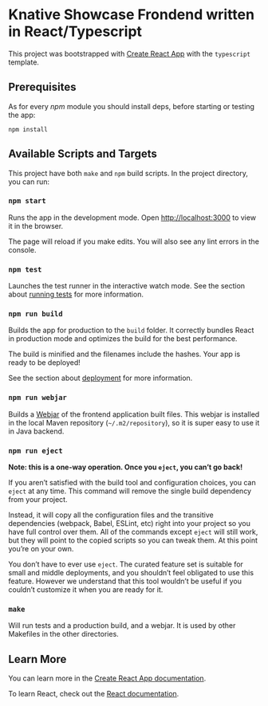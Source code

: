 # Knative Showcase Frondend written in React/Typescript

This project was bootstrapped with 
[Create React App](https://github.com/facebook/create-react-app) with the
`typescript` template.

## Prerequisites

As for every *npm* module you should install deps, before starting or testing
the app:

```shell
npm install
```

## Available Scripts and Targets

This project have both `make` and `npm` build scripts. In the project directory,
you can run:

### `npm start`

Runs the app in the development mode. Open
[http://localhost:3000](http://localhost:3000) to view it in the browser.

The page will reload if you make edits. You will also see any lint errors in
the console.

### `npm test`

Launches the test runner in the interactive watch mode. See the section about
[running tests](https://facebook.github.io/create-react-app/docs/running-tests)
for more information.

### `npm run build`

Builds the app for production to the `build` folder. It correctly bundles React
in production mode and optimizes the build for the best performance.

The build is minified and the filenames include the hashes. Your app is ready to
be deployed!

See the section about [deployment](https://facebook.github.io/create-react-app/docs/deployment) for more information.

### `npm run webjar`

Builds a [Webjar](https://www.webjars.org/documentation) of the frontend 
application built files. This webjar is installed in the local Maven repository
(`~/.m2/repository`), so it is super easy to use it in Java backend.

### `npm run eject`

**Note: this is a one-way operation. Once you `eject`, you can’t go back!**

If you aren’t satisfied with the build tool and configuration choices, you can `eject` at any time. This command will remove the single build dependency from your project.

Instead, it will copy all the configuration files and the transitive dependencies (webpack, Babel, ESLint, etc) right into your project so you have full control over them. All of the commands except `eject` will still work, but they will point to the copied scripts so you can tweak them. At this point you’re on your own.

You don’t have to ever use `eject`. The curated feature set is suitable for small and middle deployments, and you shouldn’t feel obligated to use this feature. However we understand that this tool wouldn’t be useful if you couldn’t customize it when you are ready for it.

### `make`

Will run tests and a production build, and a webjar. It is used by other 
Makefiles in the other directories.

## Learn More

You can learn more in the [Create React App documentation](https://facebook.github.io/create-react-app/docs/getting-started).

To learn React, check out the [React documentation](https://reactjs.org/).

